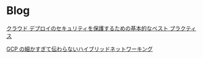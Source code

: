 # Blog

[クラウド デプロイのセキュリティを保護するための基本的なベスト プラクティス](https://cloud.google.com/blog/ja/topics/developers-practitioners/foundational-best-practices-securing-your-cloud-deployment)

[GCP の細かすぎて伝わらないハイブリッドネットワーキング](https://medium.com/google-cloud-jp/gcp-の細かすぎて伝わらないハイブリッドネットワーキング-14ed12ebe84d)

